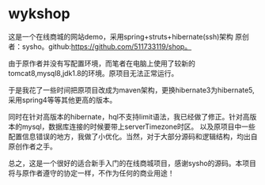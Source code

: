 # wykshop
这是一个在线商城的网站demo，采用spring+struts+hibernate(ssh)架构 原创者：sysho。github:https://github.com/511733119/shop。

由于原作者并没有写配置环境，而笔者在电脑上使用了较新的tomcat8,mysql8,jdk1.8的环境。原项目无法正常运行。

于是我花了一些时间把原项目改成为maven架构，更换hibernate3为hibernate5,采用spring4等等其他更高的版本。

同时在针对高版本的hibernate，hql不支持limit语法，我已经做了修正。针对高版本的mysql，数据库连接的时候要带上serverTimezone时区。
以及原项目中一些配置信息错误的地方，我做了小优化。当然，对于大部分源码和逻辑结构，均出自原创作者之手。

总之，这是一个很好的适合新手入门的在线商城项目，感谢sysho的源码。本项目将与原作者遵守的协定一样，不作为任何的商业用途！
